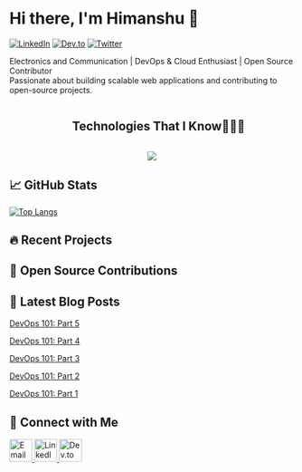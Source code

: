 # Hi there, I'm Himanshu 👋

[![LinkedIn](https://img.shields.io/badge/LinkedIn-0077B5?style=for-the-badge&logo=linkedin&logoColor=white)](www.linkedin.com/in/himanshu-bhatt07/)
[![Dev.to](https://img.shields.io/badge/Dev.to-0A0A0A?style=for-the-badge&logo=dev.to&logoColor=white)](https://dev.to/himanshu_bhatt)
[![Twitter](https://img.shields.io/badge/Twitter-1DA1F2?style=for-the-badge&logo=twitter&logoColor=white)](https://x.com/_himanshubhatt1)

Electronics and Communication | DevOps & Cloud Enthusiast | Open Source Contributor  
Passionate about building scalable web applications and contributing to open-source projects.

<div id="user-content-toc">
  <ul align="center">
    <summary><h2 style="display: inline-block">Technologies That I Know👨🏻‍💻</h2></summary>
  </ul>
</div>
<!--tech stack icons-->
<p align="center">
  <a href="https://skillicons.dev">
    <img src="https://skillicons.dev/icons?i=git,github,docker,kubernetes,jenkins,githubactions,linux,bash,ansible,terraform,prometheus,grafana,python,argocd,helm,sonarqube,packer,javascript,nodejs,express,html,css,mysql,mongodb,aws&perline=14" />
  </a>
</p>



## 📈 GitHub Stats

[![Top Langs](https://github-readme-stats.vercel.app/api/top-langs/?username=dmz-v-x&layout=compact&theme=radical)](https://github.com/dmz-v-x)

## 🔥 Recent Projects



## 🌱 Open Source Contributions



## 📝 Latest Blog Posts


[DevOps 101: Part 5](https://dev.to/himanshu_bhatt/devops-101-part-5-9m8)

[DevOps 101: Part 4](https://dev.to/himanshu_bhatt/devops-101-part-4-4pp2)

[DevOps 101: Part 3](https://dev.to/himanshu_bhatt/devops-101-part-3-401k)

[DevOps 101: Part 2](https://dev.to/himanshu_bhatt/devops-101-part-2-1fma)

[DevOps 101: Part 1](https://dev.to/himanshu_bhatt/devops-101-part-1-3kf1)



## 🤝 Connect with Me

<p align="left">
  <a href="mailto:hbhatt034@gmail.com" target="_blank">
    <img src="https://img.icons8.com/?size=100&id=P7UIlhbpWzZm&format=png&color=000000" alt="Email" width="40" height="40"/>
  </a>
  <a href="www.linkedin.com/in/himanshu-bhatt07" target="_blank">
    <img src="https://img.icons8.com/?size=100&id=xuvGCOXi8Wyg&format=png&color=000000" alt="LinkedIn" width="40" height="40"/>
  </a>
  <a href="https://dev.to/dmz-v-x" target="_blank">
    <img src="https://img.icons8.com/?size=100&id=n98knU41v5Aq&format=png&color=000000" alt="Dev.to" width="40" height="40"/>
  </a>
</p>
